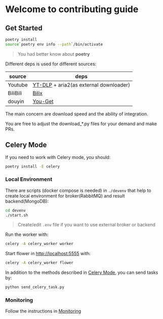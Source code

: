 # Welcome to contributing guide

## Get Started

```bash
poetry install
source`poetry env info --path`/bin/activate
```

> You had better know about **poetry**

Different deps is used for different sources:

|source|deps|
|-|-|
|Youtube|[YT-DLP](https://github.com/yt-dlp/yt-dlp) + aria2(as external downloader)|
|BiliBili|[Bilix](https://github.com/HFrost0/bilix)|
|douyin|[You-Get](https://github.com/soimort/you-get)|

The main concern are download speed and the ability of integration.

You are free to adjust the download_*.py files for your demand and make PRs.

## Celery Mode

If you need to work with Celery mode, you should:

```bash
poetry install -E celery
```

### Local Environment

There are scripts (docker compose is needed) in `./devenv` that help to create local environment for broker(RabbitMQ) and result backend(MongoDB):

```bash
cd devenv
./start.sh
```

> Create/edit `.env` file if you want to use external broker or backend

Run the worker with:

```bash
celery -A celery_worker worker
```

Start flower in <http://localhost:5555> with:

```bash
celery -A celery_worker flower
```

In addition to the methods described in [Celery Mode](./README.md#celery-mode), you can send tasks by:

```bash
python send_celery_task.py
```

### Monitoring

Follow the instructions in [Monitoring](./monitoring/README.md)
